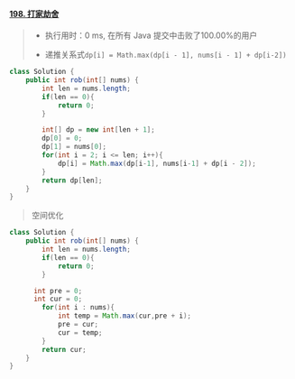 #### [198. 打家劫舍](https://leetcode-cn.com/problems/house-robber/)

> - 执行用时：0 ms, 在所有 Java 提交中击败了100.00%的用户
>
> - 递推关系式`dp[i] = Math.max(dp[i - 1], nums[i - 1] + dp[i-2])`

```java
class Solution {
    public int rob(int[] nums) {
        int len = nums.length;
        if(len == 0){
            return 0;
        }

        int[] dp = new int[len + 1];
        dp[0] = 0;
        dp[1] = nums[0];
        for(int i = 2; i <= len; i++){
            dp[i] = Math.max(dp[i-1], nums[i-1] + dp[i - 2]);
        }
        return dp[len];
    }
}
```

> 空间优化

``` java
class Solution {
    public int rob(int[] nums) {
        int len = nums.length;
        if(len == 0){
            return 0;
        }

      int pre = 0;
      int cur = 0;
        for(int i : nums){
            int temp = Math.max(cur,pre + i);
            pre = cur;
            cur = temp;
        }
        return cur;
    }
}
```
